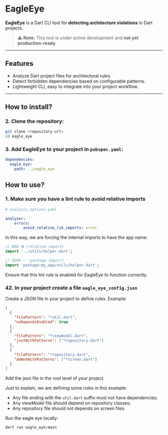 # EagleEye

**EagleEye** is a Dart CLI tool for **detecting architecture violations** in Dart projects.  

> ⚠️ **Note:** This tool is under active development and **not yet production-ready**.

---

## Features

- Analyze Dart project files for architectural rules.
- Detect forbidden dependencies based on configurable patterns.
- Lightweight CLI, easy to integrate into your project workflow.

---

## How to install? 

### 2. Clone the repository:

```bash
git clone <repository-url>
cd eagle_eye
```

### 3. Add EagleEye to your project in `pubspec.yaml`:

```yaml
dependencies:
  eagle_eye:
    path: ../eagle_eye
```

## How to use?

### 1. Make sure you have a lint rule to avoid relative imports

```yaml
# analysis_options.yaml

analyzer:
    errors:
        avoid_relative_lib_imports: error
```

In this way, we are forcing the internal imports to have the app name:

```dart
// BAD ❌ (relative import)
import '../utils/helper.dart';
```

```dart
// GOOD ✅ (package import)
import 'package:my_app/utils/helper.dart';
```

Ensure that this lint rule is enabled for EagleEye to function correctly.

### 42. In your project create a file `eagle_eye_config.json`

Create a JSON file in your project to define rules. Example:

```json
[
  {
    "filePattern": "*util.dart",
    "noDependsEnabled": true
  },
  {
    "filePattern": "*viewmodel.dart",
    "justWithPatterns": ["*repository.dart"]
  },
  {
    "filePattern": "*repository.dart",
    "doNotWithPatterns": ["*screen.dart"]
  }
]
```
Add the json file in the root level of your project.

Just to explain, we are defining some rules in this example:
- Any file ending with the `util.dart` suffix must not have dependencies;
- Any viewModel file should depend on repository classes;
- Any repository file should not depends on screen files.

Run the eagle eye locally:

```sh
dart run eagle_eye:main
```

